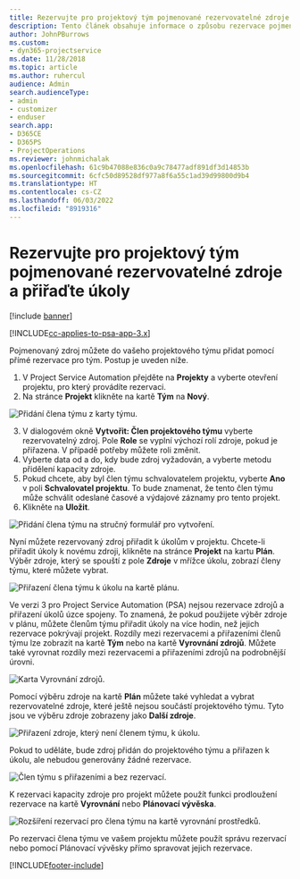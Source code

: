 ```yaml
---
title: Rezervujte pro projektový tým pojmenované rezervovatelné zdroje a přiřaďte úkoly
description: Tento článek obsahuje informace o způsobu rezervace pojmenovaných zdrojů pro projektové týmy a jejich přiřazování k úkolům.
author: JohnPBurrows
ms.custom:
- dyn365-projectservice
ms.date: 11/28/2018
ms.topic: article
ms.author: ruhercul
audience: Admin
search.audienceType:
- admin
- customizer
- enduser
search.app:
- D365CE
- D365PS
- ProjectOperations
ms.reviewer: johnmichalak
ms.openlocfilehash: 61c9b47088e836c0a9c78477adf891df3d14853b
ms.sourcegitcommit: 6cfc50d89528df977a8f6a55c1ad39d99800d9b4
ms.translationtype: HT
ms.contentlocale: cs-CZ
ms.lasthandoff: 06/03/2022
ms.locfileid: "8919316"
---
```

# <a name="book-named-bookable-resources-to-a-project-team-and-assign-tasks"></a>Rezervujte pro projektový tým pojmenované rezervovatelné zdroje a přiřaďte úkoly 

[!include [banner](../includes/psa-now-project-operations.md)]

[!INCLUDE[cc-applies-to-psa-app-3.x](../includes/cc-applies-to-psa-app-3x.md)]

Pojmenovaný zdroj můžete do vašeho projektového týmu přidat pomocí přímé rezervace pro tým. Postup je uveden níže.

1. V Project Service Automation přejděte na **Projekty** a vyberte otevření projektu, pro který provádíte rezervaci.
2. Na stránce **Projekt** klikněte na kartě **Tým** na **Nový**. 

![Přidání člena týmu z karty týmu.](media/RM-how-to-1.png)

3. V dialogovém okně **Vytvořit: Člen projektového týmu** vyberte rezervovatelný zdroj. Pole **Role** se vyplní výchozí rolí zdroje, pokud je přiřazena. V případě potřeby můžete roli změnit. 
4. Vyberte data od a do, kdy bude zdroj vyžadován, a vyberte metodu přidělení kapacity zdroje. 
5. Pokud chcete, aby byl člen týmu schvalovatelem projektu, vyberte **Ano** v poli **Schvalovatel projektu**. To bude znamenat, že tento člen týmu může schválit odeslané časové a výdajové záznamy pro tento projekt. 
6. Klikněte na **Uložit**.

![Přidání člena týmu na stručný formulář pro vytvoření.](media/RM-how-to-2.png)


Nyní můžete rezervovaný zdroj přiřadit k úkolům v projektu. Chcete-li přiřadit úkoly k novému zdroji, klikněte na stránce **Projekt** na kartu **Plán**. Výběr zdroje, který se spouští z pole **Zdroje** v mřížce úkolu, zobrazí členy týmu, které můžete vybrat.

![Přiřazení člena týmu k úkolu na kartě plánu.](media/RM-how-to-3.png)

Ve verzi 3 pro Project Service Automation (PSA) nejsou rezervace zdrojů a přiřazení úkolů úzce spojeny. To znamená, že pokud použijete výběr zdroje v plánu, můžete členům týmu přiřadit úkoly na více hodin, než jejich rezervace pokrývají projekt.
Rozdíly mezi rezervacemi a přiřazeními členů týmu lze zobrazit na kartě **Tým** nebo na kartě **Vyrovnání zdrojů**. Můžete také vyrovnat rozdíly mezi rezervacemi a přiřazeními zdrojů na podrobnější úrovni.

![Karta Vyrovnání zdrojů.](media/RM-how-to-4.png)

Pomocí výběru zdroje na kartě **Plán** můžete také vyhledat a vybrat rezervovatelné zdroje, které ještě nejsou součástí projektového týmu. Tyto jsou ve výběru zdroje zobrazeny jako **Další zdroje**.

![Přiřazení zdroje, který není členem týmu, k úkolu.](media/RM-how-to-5.png)

Pokud to uděláte, bude zdroj přidán do projektového týmu a přiřazen k úkolu, ale nebudou generovány žádné rezervace.

![Člen týmu s přiřazeními a bez rezervací.](media/RM-how-to-6.png)

K rezervaci kapacity zdroje pro projekt můžete použít funkci prodloužení rezervace na kartě **Vyrovnání** nebo **Plánovací vývěska**.

![Rozšíření rezervací pro člena týmu na kartě vyrovnání prostředků.](media/RM-how-to-7.png)

Po rezervaci člena týmu ve vašem projektu můžete použít správu rezervací nebo pomocí Plánovací vývěsky přímo spravovat jejich rezervace.


[!INCLUDE[footer-include](../includes/footer-banner.md)]
